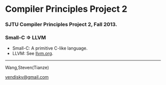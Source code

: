 Compiler Principles Project 2
===

### SJTU Compiler Principles Project 2, Fall 2013.

### Small-C => LLVM

* Small-C: A primitive C-like language.
* LLVM: See [llvm.org](llvm.org).

---
Wang,Steven(Tianze)

vendisky@gmail.com
